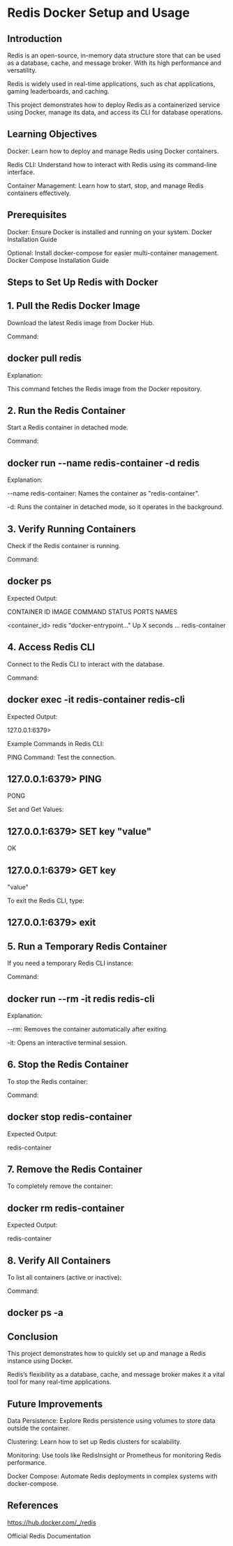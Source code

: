 # Redis Docker Setup and Usage

## Introduction
Redis is an open-source, in-memory data structure store that can be used as a database, cache, and message broker. With its high performance and versatility.

Redis is widely used in real-time applications, such as chat applications, gaming leaderboards, and caching.

This project demonstrates how to deploy Redis as a containerized service using Docker, manage its data, and access its CLI for database operations.

## Learning Objectives
Docker: Learn how to deploy and manage Redis using Docker containers.

Redis CLI: Understand how to interact with Redis using its command-line interface.

Container Management: Learn how to start, stop, and manage Redis containers effectively.

## Prerequisites

Docker: Ensure Docker is installed and running on your system. Docker Installation Guide

Optional: Install docker-compose for easier multi-container management. Docker Compose Installation Guide

## Steps to Set Up Redis with Docker

## 1. Pull the Redis Docker Image
   
Download the latest Redis image from Docker Hub.

Command:

## docker pull redis

Explanation:

This command fetches the Redis image from the Docker repository.

## 2. Run the Redis Container
   
Start a Redis container in detached mode.

Command:

## docker run --name redis-container -d redis

Explanation:

--name redis-container: Names the container as "redis-container".

-d: Runs the container in detached mode, so it operates in the background.

## 3. Verify Running Containers
   
Check if the Redis container is running.

Command:

## docker ps

Expected Output:


CONTAINER ID   IMAGE    COMMAND               STATUS          PORTS   NAMES

<container_id> redis    "docker-entrypoint…"  Up X seconds    ...     redis-container

## 4. Access Redis CLI
   
Connect to the Redis CLI to interact with the database.

Command:


## docker exec -it redis-container redis-cli

Expected Output:

127.0.0.1:6379>

Example Commands in Redis CLI:

PING Command: Test the connection.

## 127.0.0.1:6379> PING

PONG

Set and Get Values:

## 127.0.0.1:6379> SET key "value"

OK

## 127.0.0.1:6379> GET key

"value"

To exit the Redis CLI, type:


## 127.0.0.1:6379> exit

## 5. Run a Temporary Redis Container

If you need a temporary Redis CLI instance:

Command:

## docker run --rm -it redis redis-cli

Explanation:

--rm: Removes the container automatically after exiting.

-it: Opens an interactive terminal session.

## 6. Stop the Redis Container

To stop the Redis container:

Command:

## docker stop redis-container

Expected Output:


redis-container

## 7. Remove the Redis Container

To completely remove the container:


## docker rm redis-container

Expected Output:

redis-container

## 8. Verify All Containers

To list all containers (active or inactive):

Command:

## docker ps -a


## Conclusion
This project demonstrates how to quickly set up and manage a Redis instance using Docker. 

Redis’s flexibility as a database, cache, and message broker makes it a vital tool for many real-time applications.

## Future Improvements

Data Persistence: Explore Redis persistence using volumes to store data outside the container.

Clustering: Learn how to set up Redis clusters for scalability.

Monitoring: Use tools like RedisInsight or Prometheus for monitoring Redis performance.

Docker Compose: Automate Redis deployments in complex systems with docker-compose.

## References

https://hub.docker.com/_/redis

Official Redis Documentation
